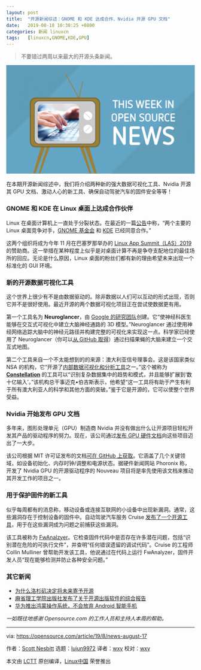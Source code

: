 ```yaml
---
layout: post
title:	"开源新闻综述：GNOME 和 KDE 达成合作、Nvidia 开源 GPU 文档"
date:	2019-08-18 10:38:25 +0800 
categories:	新闻 linuxcn 
tags:	[linuxcn,GNOME,KDE,GPU]
---
```




> 
> 不要错过两周以来最大的开源头条新闻。
> 
> 
> 


![Weekly news roundup with TV](/Asserts/Images/album/201908/18/103834xzurroljjplb6pwp.png "Weekly news roundup with TV")


在本期开源新闻综述中，我们将介绍两种新的强大数据可视化工具、Nvidia 开源其 GPU 文档、激动人心的新工具、确保自动驾驶汽车的固件安全等等！


### GNOME 和 KDE 在 Linux 桌面上达成合作伙伴


Linux 在桌面计算机上一直处于分裂状态。在最近的一篇[公告](https://www.zdnet.com/article/gnome-and-kde-work-together-on-the-linux-desktop/)中称，“两个主要的 Linux 桌面竞争对手，[GNOME 基金会](https://www.gnome.org/) 和 [KDE](https://kde.org/) 已经同意合作。”


这两个组织将成为今年 11 月在巴塞罗那举办的 [Linux App Summit（LAS）2019](https://linuxappsummit.org/) 的赞助商。这一举措在某种程度上似乎是对桌面计算不再是争夺支配地位的最佳场所的回应。无论是什么原因，Linux 桌面的粉丝们都有新的理由希望未来出现一个标准化的 GUI 环境。


### 新的开源数据可视化工具


这个世界上很少有不是由数据驱动的。除非数据以人们可以互动的形式出现，否则它并不是很好使用。最近开源的两个数据可视化项目正在尝试使数据更有用。


第一个工具名为 **Neuroglancer**，由 [Google 的研究团队](https://www.cbronline.com/news/brain-mapping-google-ai)创建。它“使神经科医生能够在交互式可视化中建立大脑神经通路的 3D 模型。”Neuroglancer 通过使用神经网络追踪大脑中的神经元路径并构建完整的可视化来实现这一点。科学家已经使用了 Neuroglancer（你可以[从 GitHub 取得](https://github.com/google/neuroglancer)）通过扫描果蝇的大脑来建立一个交互式地图。


第二个工具来自一个不太能想到的的来源：澳大利亚信号理事会。这是该国家类似 NSA 的机构，它“开源了[内部数据可视化和分析工具](https://www.computerworld.com.au/article/665286/australian-signals-directorate-open-sources-data-analysis-tool/)之一。”这个被称为 **[Constellation](https://www.constellation-app.com/)** 的工具可以“识别复杂数据集中的趋势和模式，并且能够扩展到‘数十亿输入’。”该机构总干事迈克•伯吉斯表示，他希望“这一工具将有助于产生有利于所有澳大利亚人的科学和其他方面的突破。”鉴于它是开源的，它可以使整个世界受益。


### Nvidia 开始发布 GPU 文档


多年来，图形处理单元（GPU）制造商 Nvidia 并没有做出什么让开源项目轻松开发其产品的驱动程序的努力。现在，该公司通过[发布 GPU 硬件文档](https://www.phoronix.com/scan.php?page=news_item&px=NVIDIA-Open-GPU-Docs)向这些项目迈出了一大步。


该公司根据 MIT 许可证发布的文档[可在 GitHub 上获取](https://github.com/nvidia/open-gpu-doc)。它涵盖了几个关键领域，如设备初始化、内存时钟/调整和电源状态。据硬件新闻网站 Phoronix 称，开发了 Nvidia GPU 的开源驱动程序的 Nouveau 项目将是率先使用该文档来推动其开发工作的项目之一。


### 用于保护固件的新工具


似乎每周都有的消息称，移动设备或连接互联网的小设备中出现新漏洞。通常，这些漏洞存在于控制设备的固件中。自动驾驶汽车服务 Cruise [发布了一个开源工具](https://arstechnica.com/information-technology/2019/08/self-driving-car-service-open-sources-new-tool-for-securing-firmware/)，用于在这些漏洞成为问题之前捕获这些漏洞。


该工具被称为 [FwAnalzyer](https://github.com/cruise-automation/fwanalyzer)。它检查固件代码中是否存在许多潜在问题，包括“识别潜在危险的可执行文件”，并查明“任何错误遗留的调试代码”。Cruise 的工程师 Collin Mulliner 曾帮助开发该工具，他说通过在代码上运行 FwAnalyzer，固件开发人员“现在能够检测并防止各种安全问题。”


### 其它新闻


* [为什么洛杉矶决定将未来寄予开源](https://www.techrepublic.com/article/why-la-decided-to-open-source-its-future/)
* [麻省理工学院出版社发布了关于开源出版软件的综合报告](https://news.mit.edu/2019/mit-press-report-open-source-publishing-software-0808)
* [华为推出鸿蒙操作系统，不会放弃 Android 智能手机](https://www.itnews.com.au/news/huawei-unveils-harmony-operating-system-wont-ditch-android-for-smartphones-529432)


*一如既往地感谢 Opensource.com 的工作人员和主持人本周的帮助。*




---


via: <https://opensource.com/article/19/8/news-august-17>


作者：[Scott Nesbitt](https://opensource.com/users/scottnesbitt) 选题：[lujun9972](https://github.com/lujun9972) 译者：[wxy](https://github.com/wxy) 校对：[wxy](https://github.com/wxy)


本文由 [LCTT](https://github.com/LCTT/TranslateProject) 原创编译，[Linux中国](https://linux.cn/) 荣誉推出
